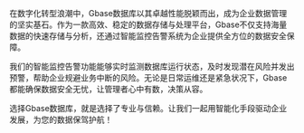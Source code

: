 在数字化转型浪潮中，Gbase数据库以其卓越性能脱颖而出，成为企业数据管理的坚实基石。作为一款高效、稳定的数据存储与处理平台，Gbase不仅支持海量数据的快速存储与分析，还通过智能监控告警系统为企业提供全方位的数据安全保障。

我们的智能监控告警功能能够实时监测数据库运行状态，及时发现潜在风险并发出预警，帮助企业规避业务中断的风险。无论是日常运维还是紧急状况下，Gbase都能确保数据安全无忧，让管理者心中有数，决策从容。

选择Gbase数据库，就是选择了专业与信赖。让我们一起用智能化手段驱动企业发展，为您的数据保驾护航！